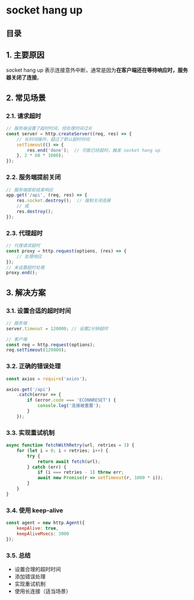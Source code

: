 
# socket hang up


## 目录
<!-- toc -->
 ## 1. 主要原因 

socket hang up 表示连接意外中断，通常是因为**在客户端还在等待响应时，服务器关闭了连接**。

## 2. 常见场景

### 2.1. 请求超时

```javascript
// 服务端设置了超时时间，但处理时间过长
const server = http.createServer((req, res) => {
    // 长时间操作，超过了默认超时时间
    setTimeout(() => {
        res.end('done');  // 可能已经超时，触发 socket hang up
    }, 2 * 60 * 1000);
});
```

### 2.2. 服务端提前关闭

```javascript
// 服务端提前结束响应
app.get('/api', (req, res) => {
    res.socket.destroy();  // 强制关闭连接
    // 或
    res.destroy();
});
```

### 2.3. 代理超时

```javascript
// 代理请求超时
const proxy = http.request(options, (res) => {
    // 处理响应
});
// 未设置超时处理
proxy.end();
```

## 3. 解决方案

### 3.1. 设置合适的超时时间

```javascript
// 服务端
server.timeout = 120000; // 设置2分钟超时

// 客户端
const req = http.request(options);
req.setTimeout(120000);
```

### 3.2. 正确的错误处理

```javascript
const axios = require('axios');

axios.get('/api')
    .catch(error => {
        if (error.code === 'ECONNRESET') {
            console.log('连接被重置');
        }
    });
```

### 3.3. 实现重试机制

```javascript
async function fetchWithRetry(url, retries = 3) {
    for (let i = 0; i < retries; i++) {
        try {
            return await fetch(url);
        } catch (err) {
            if (i === retries - 1) throw err;
            await new Promise(r => setTimeout(r, 1000 * i));
        }
    }
}
```

### 3.4. 使用 keep-alive

```javascript hl:3
const agent = new http.Agent({
    keepAlive: true,
    keepAliveMsecs: 3000
});
```

### 3.5. 总结

- 设置合理的超时时间
- 添加错误处理
- 实现重试机制
- 使用长连接（适当场景）


